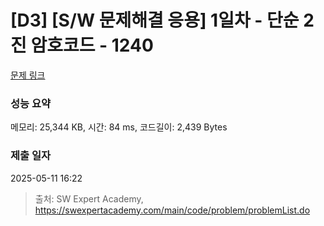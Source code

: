 # [D3] [S/W 문제해결 응용] 1일차 - 단순 2진 암호코드 - 1240 

[문제 링크](https://swexpertacademy.com/main/code/problem/problemDetail.do?contestProbId=AV15FZuqAL4CFAYD) 

### 성능 요약

메모리: 25,344 KB, 시간: 84 ms, 코드길이: 2,439 Bytes

### 제출 일자

2025-05-11 16:22



> 출처: SW Expert Academy, https://swexpertacademy.com/main/code/problem/problemList.do